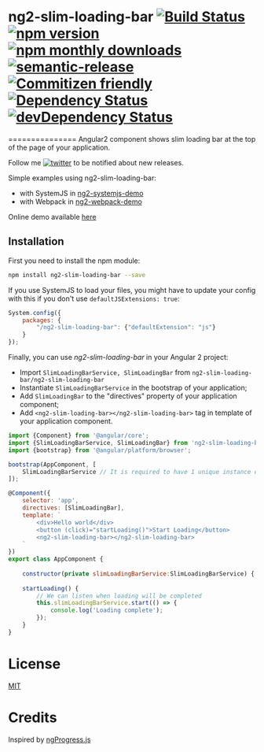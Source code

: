 # ng2-slim-loading-bar [![Build Status](https://travis-ci.org/akserg/ng2-slim-loading-bar.svg?branch=master)](https://travis-ci.org/akserg/ng2-slim-loading-bar) [![npm version](https://img.shields.io/npm/v/ng2-slim-loading-bar.svg)](https://www.npmjs.com/package/ng2-slim-loading-bar) [![npm monthly downloads](https://img.shields.io/npm/dm/ng2-slim-loading-bar.svg?style=flat-square)](https://www.npmjs.com/package/ng2-slim-loading-bar)[![semantic-release](https://img.shields.io/badge/%20%20%F0%9F%93%A6%F0%9F%9A%80-semantic--release-e10079.svg)](https://github.com/semantic-release/semantic-release) [![Commitizen friendly](https://img.shields.io/badge/commitizen-friendly-brightgreen.svg)](http://commitizen.github.io/cz-cli/) [![Dependency Status](https://david-dm.org/akserg/ng2-slim-loading-bar.svg)](https://david-dm.org/akserg/ng2-slim-loading-bar)[![devDependency Status](https://david-dm.org/akserg/ng2-slim-loading-bar/dev-status.svg)](https://david-dm.org/akserg/ng2-slim-loading-bar#info=devDependencies)
===============
Angular2 component shows slim loading bar at the top of the page of your application.

Follow me [![twitter](https://img.shields.io/twitter/follow/akopkokhyants.svg?style=social&label=%20akopkokhyants)](https://twitter.com/akopkokhyants) to be notified about new releases.

Simple examples using ng2-slim-loading-bar:
- with SystemJS in [ng2-systemjs-demo](https://github.com/akserg/ng2-systemjs-demo)
- with Webpack in [ng2-webpack-demo](https://github.com/akserg/ng2-webpack-demo)

Online demo available [here](http://akserg.github.io/ng2-webpack-demo)

## Installation
First you need to install the npm module:
```sh
npm install ng2-slim-loading-bar --save
```

If you use SystemJS to load your files, you might have to update your config with this if you don't use `defaultJSExtensions: true`:
```js
System.config({
    packages: {
        "/ng2-slim-loading-bar": {"defaultExtension": "js"}
    }
});
```

Finally, you can use *ng2-slim-loading-bar* in your Angular 2 project:
- Import `SlimLoadingBarService, SlimLoadingBar` from `ng2-slim-loading-bar/ng2-slim-loading-bar`
- Instantiate `SlimLoadingBarService` in the bootstrap of your application;
- Add `SlimLoadingBar` to the "directives" property of your application component;
- Add `<ng2-slim-loading-bar></ng2-slim-loading-bar>` tag in template of your application component.

```js
import {Component} from '@angular/core';
import {SlimLoadingBarService, SlimLoadingBar} from 'ng2-slim-loading-bar/ng2-slim-loading-bar';
import {bootstrap} from '@angular/platform/browser';

bootstrap(AppComponent, [
    SlimLoadingBarService // It is required to have 1 unique instance of your service
]);

@Component({
    selector: 'app',
    directives: [SlimLoadingBar],
    template: `
        <div>Hello world</div>
        <button (click)="startLoading()">Start Loading</button>
        <ng2-slim-loading-bar></ng2-slim-loading-bar>
    `
})
export class AppComponent {
    
    constructor(private slimLoadingBarService:SlimLoadingBarService) { }
    
    startLoading() {
        // We can listen when loading will be completed
        this.slimLoadingBarService.start(() => {
            console.log('Loading complete');
        });
    }
}
```

# License
 [MIT](/LICENSE)

# Credits 
Inspired by [ngProgress.js](https://github.com/VictorBjelkholm/ngProgress)
